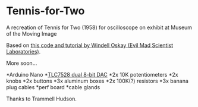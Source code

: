 # Tennis-for-Two
A recreation of Tennis for Two (1958) for oscilloscope on exhibit at Museum of the Moving Image

Based on [this code and tutorial by Windell Oskay (Evil Mad Scientist Laboratories)](https://www.evilmadscientist.com/2008/resurrecting-tennis-for-two-a-video-game-from-1958/).

More soon...

*Arduino Nano
*[TLC7528 dual 8-bit DAC](https://www.digikey.com/product-detail/en/texas-instruments/TLC7528CN/296-1871-5-ND/277516)
*2x 10K potentiometers
*2x knobs
*2x buttons
*3x aluminum boxes
*2x 100K(?) resistors
*3x banana plug cables
*perf board
*cable glands

Thanks to Trammell Hudson.
